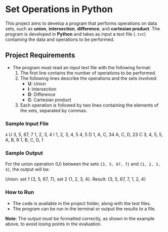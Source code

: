 # Set Operations in Python

This project aims to develop a program that performs operations on data sets, such as **union**, **intersection**, **difference**, and **cartesian product**. The program is developed in **Python** and takes as input a text file (`.txt`) containing the data and operations to be performed.

## Project Requirements

- The program must read an input text file with the following format:
  1. The first line contains the number of operations to be performed.
  2. The following lines describe the operations and the sets involved:
     - **U**: Union
     - **I**: Intersection
     - **D**: Difference
     - **C**: Cartesian product
  3. Each operation is followed by two lines containing the elements of the sets, separated by commas.

### Sample Input File

```4```
U
3, 5, 67, 7
1, 2, 3, 4
I
1, 2, 3, 4, 5
4, 5
D
1, A, C, 34
A, C, D, 23
C
3, 4, 5, 5, A, B, R
1, B, C, D, 1

### Sample Output

For the union operation (U) between the sets `{3, 5, 67, 7}` and `{1, 2, 3, 4}`, the output will be:

Union: set 1 {3, 5, 67, 7}, set 2 {1, 2, 3, 4}. Result: {3, 5, 67, 7, 1, 2, 4}


### How to Run

- The code is available in the project folder, along with the test files.
- The program can be run in the terminal or output the results to a file.

**Note**: The output must be formatted correctly, as shown in the example above, to avoid losing points in the evaluation.
